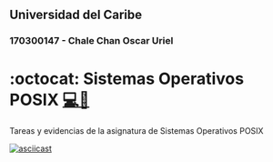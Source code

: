 ## **Universidad del Caribe**

### **170300147 - Chale Chan Oscar  Uriel**
# :octocat: Sistemas Operativos POSIX [:computer:]("#" ":computer:")[:minidisc:]("#" ":minidisc:")
Tareas y evidencias de la asignatura de Sistemas Operativos POSIX


[![asciicast](https://asciinema.org/a/UROYm4495b2fuQ2Ok4JrXVFHr.svg)](https://asciinema.org/a/UROYm4495b2fuQ2Ok4JrXVFHr)
